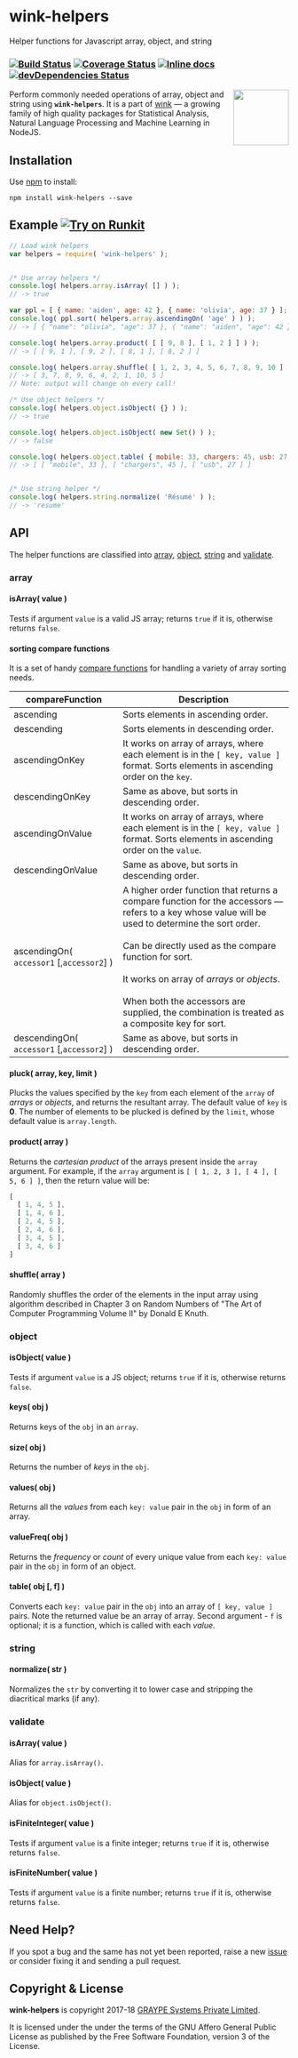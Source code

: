 
# wink-helpers
Helper functions for Javascript array, object, and string

### [![Build Status](https://api.travis-ci.org/winkjs/wink-helpers.svg?branch=master)](https://travis-ci.org/winkjs/wink-helpers) [![Coverage Status](https://coveralls.io/repos/github/winkjs/wink-helpers/badge.svg?branch=master)](https://coveralls.io/github/winkjs/wink-helpers?branch=master) [![Inline docs](http://inch-ci.org/github/winkjs/wink-helpers.svg?branch=master)](http://inch-ci.org/github/winkjs/wink-helpers) [![devDependencies Status](https://david-dm.org/winkjs/wink-helpers/dev-status.svg)](https://david-dm.org/winkjs/wink-helpers?type=dev)

<img align="right" src="https://decisively.github.io/wink-logos/logo-title.png" width="100px" >

Perform commonly needed operations of array, object and string using **`wink-helpers`**. It is a part of [wink](http://winkjs.org/) — a growing family of high quality packages for Statistical Analysis, Natural Language Processing and Machine Learning in NodeJS.


## Installation
Use [npm](https://www.npmjs.com/package/wink-helpers) to install:
```
npm install wink-helpers --save
```


## Example [![Try on Runkit](https://badge.runkitcdn.com/wink-helpers.svg)](https://npm.runkit.com/wink-helpers)

```javascript
// Load wink helpers
var helpers = require( 'wink-helpers' );


/* Use array helpers */
console.log( helpers.array.isArray( [] ) );
// -> true

var ppl = [ { name: 'aiden', age: 42 }, { name: 'olivia', age: 37 } ];
console.log( ppl.sort( helpers.array.ascendingOn( 'age' ) ) );
// -> [ { "name": "olivia", "age": 37 }, { "name": "aiden", "age": 42 } ]

console.log( helpers.array.product( [ [ 9, 8 ], [ 1, 2 ] ] ) );
// -> [ [ 9, 1 ], [ 9, 2 ], [ 8, 1 ], [ 8, 2 ] ]

console.log( helpers.array.shuffle( [ 1, 2, 3, 4, 5, 6, 7, 8, 9, 10 ] ) );
// -> [ 3, 7, 8, 9, 6, 4, 2, 1, 10, 5 ]
// Note: output will change on every call!

/* Use object helpers */
console.log( helpers.object.isObject( {} ) );
// -> true

console.log( helpers.object.isObject( new Set() ) );
// -> false

console.log( helpers.object.table( { mobile: 33, chargers: 45, usb: 27 } ) );
// -> [ [ "mobile", 33 ], [ "chargers", 45 ], [ "usb", 27 ] ]


/* Use string helper */
console.log( helpers.string.normalize( 'Résumé' ) );
// -> 'resume'
```

## API
The helper functions are classified into [array](#array), [object](#object), [string](#string) and [validate](#validate).

### array

#### isArray( value )
Tests if argument `value` is a valid JS array; returns `true` if it is, otherwise returns `false`.

#### sorting compare functions
It is a set of handy [compare functions](https://developer.mozilla.org/en-US/docs/Web/JavaScript/Reference/Global_Objects/Array/sort) for handling a variety of array sorting needs.

| compareFunction | Description |
| --- | --- |
| ascending | Sorts elements in ascending order. |
| descending | Sorts elements in descending order. |
| ascendingOnKey | It works on array of arrays, where each element is in the `[ key, value ]` format. Sorts elements in ascending order on the `key`.  |
| descendingOnKey | Same as above, but sorts in descending order.  |
| ascendingOnValue | It works on array of arrays, where each element is in the `[ key, value ]` format. Sorts elements in ascending order on the `value`.  |
| descendingOnValue | Same as above, but sorts in descending order.  |
| ascendingOn( `accessor1` [,`accessor2`] ) | A higher order function that returns a compare function for the accessors — refers to a key whose value will be used to determine the sort order.<br/><br/>Can be directly used as the compare function for sort.<br/><br/>It works on array of *arrays* or *objects*. <br/><br/> When both the accessors are supplied, the combination is treated as a composite key for sort. |
| descendingOn( `accessor1` [,`accessor2`] ) | Same as above, but sorts in descending order. |



#### pluck( array, key, limit )
Plucks the values specified by the `key` from each element of the `array` of *arrays* or *objects*, and returns the resultant array. The default value of `key` is **0**. The number of elements to be plucked is defined by the `limit`, whose default value is `array.length`.

#### product( array )
Returns the *cartesian product* of the arrays present inside the `array` argument. For example, if the `array` argument is `[ [ 1, 2, 3 ], [ 4 ], [ 5, 6 ] ]`, then the return value will be:
```javascript
[
  [ 1, 4, 5 ],
  [ 1, 4, 6 ],
  [ 2, 4, 5 ],
  [ 2, 4, 6 ],
  [ 3, 4, 5 ],
  [ 3, 4, 6 ]
]
```
#### shuffle( array )
Randomly shuffles the order of the elements in the input array using algorithm described in Chapter 3 on Random Numbers of "The Art of Computer Programming Volume II" by Donald E Knuth.

### object

#### isObject( value )
Tests if argument `value` is a JS object; returns `true` if it is, otherwise returns `false`.

#### keys( obj )
Returns keys of the `obj` in an `array`.

#### size( obj )
Returns the number of *keys* in the `obj`.

#### values( obj )
Returns all the *values* from each `key: value` pair in the `obj` in form of an array.

#### valueFreq( obj )
Returns the *frequency* or *count* of every unique value from each `key: value` pair in the `obj` in form of an object.

#### table( obj [, f] )
Converts each `key: value` pair in the `obj` into an array of `[ key, value ]` pairs. Note the returned value be an array of array. Second argument - `f` is optional; it is a function, which is called with each *value*.

### string

#### normalize( str )
Normalizes the `str` by converting it to lower case and stripping the diacritical marks (if any).

### validate

#### isArray( value )
Alias for `array.isArray()`.

#### isObject( value )
Alias for `object.isObject()`.

#### isFiniteInteger( value )
Tests if argument `value` is a finite integer; returns `true` if it is, otherwise returns `false`.

#### isFiniteNumber( value )
Tests if argument `value` is a finite number; returns `true` if it is, otherwise returns `false`.


## Need Help?
If you spot a bug and the same has not yet been reported, raise a new [issue](https://github.com/winkjs/wink-helpers/issues) or consider fixing it and sending a pull request.


## Copyright & License
**wink-helpers** is copyright 2017-18 [GRAYPE Systems Private Limited](http://graype.in/).

It is licensed under the under the terms of the GNU Affero General Public License as published by the Free
Software Foundation, version 3 of the License.
